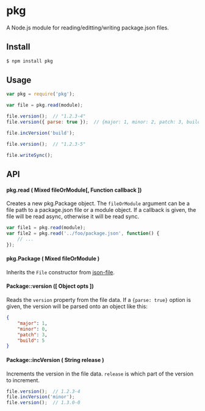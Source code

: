 # pkg

A Node.js module for reading/editting/writing package.json files.

## Install

```bash
$ npm install pkg
```

## Usage

```javascript
var pkg = require('pkg');

var file = pkg.read(module);

file.version();  // "1.2.3-4"
file.version({ parse: true });  // {major: 1, minor: 2, patch: 3, build: 4}

file.incVersion('build');

file.version();  // "1.2.3-5"

file.writeSync();
```

## API

#### pkg.read ( Mixed fileOrModule[, Function callback ])

Creates a new pkg.Package object. The `fileOrModule` argument can be a file path to a package.json file or a module object. If a callback is given, the file will be read async, otherwise it will be read sync.

```javascript
var file1 = pkg.read(module);
var file2 = pkg.read('../foo/package.json', function() {
	// ...
});
```

#### pkg.Package ( Mixed fileOrModule )

Inherits the `File` constructor from [json-file](https://github.com/UmbraEngineering/json-file#jsonfile--string-filepath-).

#### Package::version ([ Object opts ])

Reads the `version` property from the file data. If a `{parse: true}` option is given, the version will be parsed onto an object like this:

```json
{
	"major": 1,
	"minor": 0,
	"patch": 3,
	"build": 5
}
```

#### Package::incVersion ( String release )

Increments the version in the file data. `release` is which part of the version to increment.

```javascript
file.version();  // 1.2.3-4
file.incVersion('minor');
file.version();  // 1.3.0-0
```

